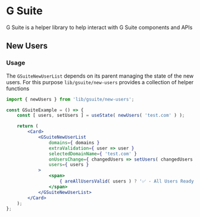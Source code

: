 # G Suite

G Suite is a helper library to help interact with G Suite components and APIs

## New Users

### Usage

The `GSuiteNewUserList` depends on its parent managing the state of the new users. For this purpose `lib/gsuite/new-users` provides a collection of helper functions

```jsx
import { newUsers } from 'lib/gsuite/new-users';

const GSuiteExample = () => {
	const [ users, setUsers ] = useState( newUsers( 'test.com' ) );

	return (
		<Card>
			<GSuiteNewUserList
				domains={ domains }
				extraValidation={ user => user }
				selectedDomainName={ 'test.com' }
				onUsersChange={ changedUsers => setUsers( changedUsers ) }
				users={ users }
			>
				<span>
					{ areAllUsersValid( users ) ? '✅ - All Users Ready' : '❌- Verification Errors' }
				</span>
			</GSuiteNewUserList>
		</Card>
	);
};
```
